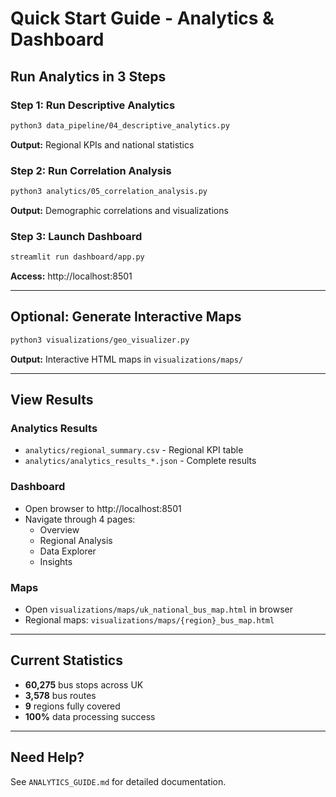 # Quick Start Guide - Analytics & Dashboard

## Run Analytics in 3 Steps

### Step 1: Run Descriptive Analytics
```bash
python3 data_pipeline/04_descriptive_analytics.py
```
**Output:** Regional KPIs and national statistics

### Step 2: Run Correlation Analysis
```bash
python3 analytics/05_correlation_analysis.py
```
**Output:** Demographic correlations and visualizations

### Step 3: Launch Dashboard
```bash
streamlit run dashboard/app.py
```
**Access:** http://localhost:8501

---

## Optional: Generate Interactive Maps

```bash
python3 visualizations/geo_visualizer.py
```
**Output:** Interactive HTML maps in `visualizations/maps/`

---

## View Results

### Analytics Results
- `analytics/regional_summary.csv` - Regional KPI table
- `analytics/analytics_results_*.json` - Complete results

### Dashboard
- Open browser to http://localhost:8501
- Navigate through 4 pages:
  - Overview
  - Regional Analysis
  - Data Explorer
  - Insights

### Maps
- Open `visualizations/maps/uk_national_bus_map.html` in browser
- Regional maps: `visualizations/maps/{region}_bus_map.html`

---

## Current Statistics

- **60,275** bus stops across UK
- **3,578** bus routes
- **9** regions fully covered
- **100%** data processing success

---

## Need Help?

See `ANALYTICS_GUIDE.md` for detailed documentation.
